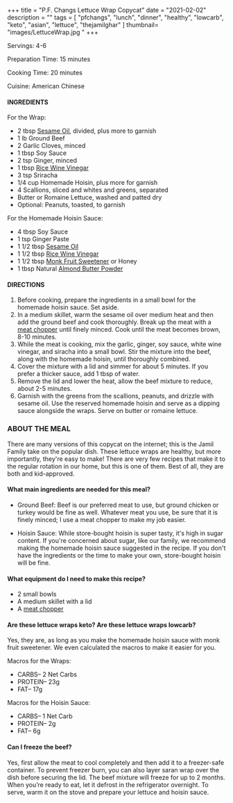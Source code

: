 +++
title = "P.F. Changs Lettuce Wrap Copycat"
date = "2021-02-02"
description = ""
tags = [
    "pfchangs",
    "lunch",
    "dinner",
    "healthy",
    "lowcarb",
    "keto", 
    "asian",
    "lettuce",
    "thejamilghar"
]
thumbnail= "images/LettuceWrap.jpg "
+++

Servings: 4-6 <!--more-->

Preparation Time: 15 minutes 

Cooking Time: 20 minutes 

Cuisine: American Chinese 

#### INGREDIENTS 

For the Wrap: 

* 2 tbsp [Sesame Oil](https://amzn.to/3b72o2v), divided, plus more to garnish
* 1 lb Ground Beef 
* 2 Garlic Cloves, minced 
* 1 tbsp Soy Sauce 
* 2 tsp Ginger, minced 
* 1 tbsp [Rice Wine Vinegar](https://amzn.to/3feHUZc) 
* 3 tsp Sriracha 
* 1/4 cup Homemade Hoisin, plus more for garnish
* 4 Scallions, sliced and whites and greens, separated 
* Butter or Romaine Lettuce, washed and patted dry 
* Optional: Peanuts, toasted, to garnish 

For the Homemade Hoisin Sauce: 

* 4 tbsp Soy Sauce 
* 1 tsp Ginger Paste 
* 1 1/2 tbsp [Sesame Oil](https://amzn.to/3b72o2v) 
* 1 1/2 tbsp [Rice Wine Vinegar](https://amzn.to/3feHUZc)
* 1 1/2 tbsp [Monk Fruit Sweetener](https://amzn.to/38Bp8aG) or Honey 
* 1 tbsp Natural [Almond Butter Powder](https://amzn.to/3laVGgE)

#### DIRECTIONS 

1. Before cooking, prepare the ingredients in a small bowl for the homemade hoisin sauce. Set aside. 
2. In a medium skillet, warm the sesame oil over medium heat and then add the ground beef and cook thoroughly. Break up the meat with a [meat chopper](https://amzn.to/38BSlBY) until finely minced. Cook until the meat becomes brown, 8-10 minutes.  
3. While the meat is cooking, mix the garlic, ginger, soy sauce, white wine vinegar, and siracha into a small bowl. Stir the mixture into the beef, along with the homemade hoisin, until thoroughly combined. 
4. Cover the mixture with a lid and simmer for about 5 minutes. If you prefer a thicker sauce, add 1 tbsp of water. 
5. Remove the lid and lower the heat, allow the beef mixture to reduce, about 2-5 minutes. 
6. Garnish with the greens from the scallions, peanuts, and drizzle with sesame oil. Use the reserved homemade hoisin and serve as a dipping sauce alongside the wraps.  Serve on butter or romaine lettuce. 

### ABOUT THE MEAL 

There are many versions of this copycat on the internet; this is the Jamil Family take on the popular dish. These lettuce wraps are healthy, but more importantly, they're easy to make! There are very few recipes that make it to the regular rotation in our home, but this is one of them. Best of all, they are both and kid-approved. 

#### What main ingredients are needed for this meal?

* Ground Beef: Beef is our preferred meat to use, but ground chicken or turkey would be fine as well. Whatever meat you use, be sure that it is finely minced; I use a meat chopper to make my job easier.  
 
* Hoisin Sauce: While store-bought hoisin is super tasty, it's high in sugar content. If you're concerned about sugar, like our family, we recommend making the homemade hoisin sauce suggested in the recipe. If you don't have the ingredients or the time to make your own, store-bought hoisin will be fine. 

#### What equipment do I need to make this recipe?

* 2 small bowls
* A medium skillet with a lid 
* A [meat chopper](https://amzn.to/38BSlBY)

#### Are these lettuce wraps keto? Are these lettuce wraps lowcarb?

Yes, they are, as long as you make the homemade hoisin sauce with monk fruit sweetener. We even calculated the macros to make it easier for you.

Macros for the Wraps: 
* CARBS– 2 Net Carbs
* PROTEIN– 23g
* FAT– 17g

Macros for the Hoisin Sauce: 
* CARBS– 1 Net Carb
* PROTEIN– 2g
* FAT– 6g 

#### Can I freeze the beef?

Yes, first allow the meat to cool completely and then add it to a freezer-safe container. To prevent freezer burn, you can also layer saran wrap over the dish before securing the lid. The beef mixture will freeze for up to 2 months. When you’re ready to eat, let it defrost in the refrigerator overnight. To serve, warm it on the stove and prepare your lettuce and hoisin sauce.
